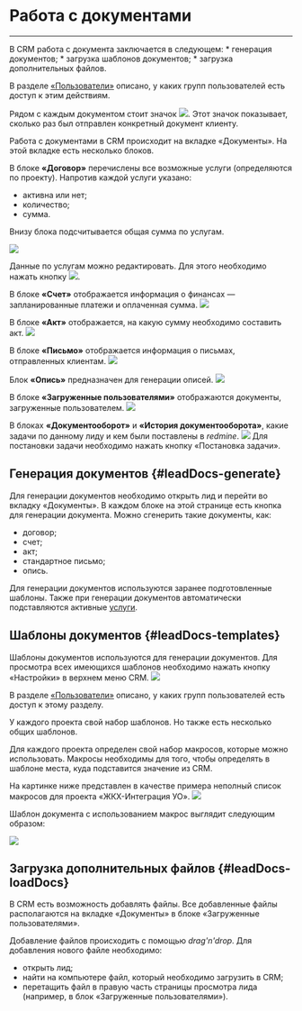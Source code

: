 # Работа с документами
<hr>
В CRM работа с документа заключается в следующем:
* генерация документов;
* загрузка шаблонов документов;
* загрузка дополнительных файлов.

В разделе [«Пользователи»](../usingCRM/users.md) описано, у каких групп пользователей есть доступ к этим действиям.

Рядом с каждым документом стоит значок ![](/assets/but-number-mail.png). Этот значок показывает, сколько раз был отправлен конкретный документ клиенту.


Работа с документами в CRM происходит на вкладке «Документы». На этой вкладке есть несколько блоков.

В блоке **«Договор»** перечислены все возможные услуги (определяются по проекту). Напротив каждой услуги указано:
* активна или нет;
* количество;
* сумма.

Внизу блока подсчитывается общая сумма по услугам. 

![](/assets/docs-dogovor.png)

Данные по услугам можно редактировать. Для этого необходимо нажать кнопку ![](/assets/but-edit.png).

В блоке **«Счет»** отображается информация о финансах — запланированные платежи и оплаченная сумма.
![](/assets/docs-schet.png)

В блоке **«Акт»** отображается, на какую сумму необходимо составить акт.
![](/assets/docs-act.png)

В блоке **«Письмо»** отображается информация о письмах, отправленных клиентам.
![](/assets/docs-mail.png)

Блок **«Опись»** предназначен для генерации описей.
![](/assets/docs-opis.png)

В блоке **«Загруженные пользователями»** отображаются документы, загруженные пользователем.
![](/assets/docs-upload.png)

В блоках **«Документооборот»** и **«История документооборота»**, какие задачи по данному лиду и кем были поставлены в *redmine*.
![](/assets/docs-tasks.png)
Для постановки задачи необходимо нажать кнопку «Постановка задачи».

## Генерация документов {#leadDocs-generate}

Для генерации документов необходимо открыть лид и перейти во вкладку «Документы». В каждом блоке на этой странице есть кнопка для генерации документа. Можно сгенерить такие документы, как:
* договор;
* счет;
* акт;
* стандартное письмо;
* опись.

Для генерации документов используются заранее подготовленные шаблоны. Также при генерации документов автоматически подставляются активные [услуги](../leads/leadInfo.md#leadInfo-services).

## Шаблоны документов {#leadDocs-templates}

Шаблоны документов используются для генерации документов. Для просмотра всех имеющихся шаблонов необходимо нажать кнопку «Настройки» в верхнем меню CRM.
![](/assets/crm-templates.png)

В разделе [«Пользователи»](../usingCRM/users.md) описано, у каких групп пользователей есть доступ к этому разделу.

У каждого проекта свой набор шаблонов. Но также есть несколько общих шаблонов.

Для каждого проекта определен свой набор макросов, которые можно использовать. Макросы необходимы для того, чтобы определять в шаблоне места, куда подставится значение из CRM.

На картинке ниже представлен в качестве примера неполный список макросов для проекта «ЖКХ-Интеграция УО».
![](/assets/makros-example.png)

Шаблон документа с использованием макрос выглядит следующим образом: 

![](/assets/template-example.png)

## Загрузка дополнительных файлов {#leadDocs-loadDocs}

В CRM есть возможность добавлять файлы. Все добавленные файлы располагаются на вкладке «Документы» в блоке «Загруженные пользователями».

Добавление файлов происходить с помощью *drag'n'drop*. Для добавления нового файле необходимо:
* открыть лид;
* найти на компьютере файл, который необходимо загрузить в CRM;
* перетащить файл в правую часть страницы просмотра лида (например, в блок «Загруженные пользователями»).

